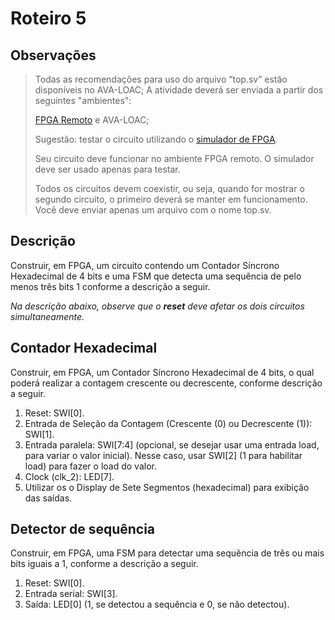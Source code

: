 # Roteiro 5

## Observações

>Todas as recomendações para uso do arquivo “top.sv” estão disponíveis no AVA-LOAC;
>A atividade deverá ser enviada a partir dos seguintes "ambientes":
>
>[FPGA Remoto](http://lad.ufcg.edu.br/hdl/remote.php) e
>AVA-LOAC;
>
>Sugestão: testar o circuito utilizando o [simulador de FPGA](http://lad.ufcg.edu.br/hdl/simulate.php).
>
>Seu circuito deve funcionar no ambiente FPGA remoto.
>O simulador deve ser usado apenas para testar.
>
>Todos os circuitos devem coexistir, ou seja, quando for mostrar o segundo circuito, o primeiro deverá se manter em funcionamento.
>Você deve enviar apenas um arquivo com o nome top.sv.

## Descrição

Construir, em FPGA, um circuito contendo um Contador Síncrono Hexadecimal de 4 bits e uma FSM que detecta uma sequência de pelo menos três bits 1 conforme a descrição a seguir.

_Na descrição abaixo, observe que o **reset** deve afetar os dois circuitos simultaneamente._

## Contador Hexadecimal

Construir, em FPGA, um Contador Síncrono Hexadecimal de 4 bits, o qual poderá realizar a contagem crescente ou decrescente, conforme descrição a seguir.

1. Reset: SWI[0].
2. Entrada de Seleção da Contagem (Crescente (0) ou Decrescente (1)): SWI[1].
3. Entrada paralela: SWI[7:4] (opcional, se desejar usar uma entrada load, para variar o valor inicial). Nesse caso, usar SWI[2] (1 para habilitar load) para fazer o load do valor.
4. Clock (clk_2): LED[7].
5. Utilizar os o Display de Sete Segmentos (hexadecimal) para exibição das saídas.

## Detector de sequência

Construir, em FPGA, uma FSM para detectar uma sequência de três ou mais bits iguais a 1, conforme a descrição a seguir.

1. Reset: SWI[0].
2. Entrada serial: SWI[3].
3. Saída: LED[0] (1, se detectou a sequência e 0, se não detectou).